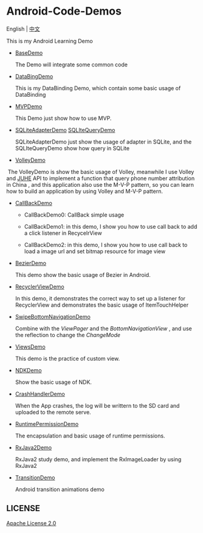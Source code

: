 # Android-Code-Demos

English | [中文](https://github.com/InnoFang/Android-Code-Demos/blob/master/README_zh.md)

This is my Android Learning Demo

+ [BaseDemo](https://github.com/InnoFang/Android-Code-Demos/tree/master/BaseDemo)

  The Demo will integrate some common code

+ [DataBingDemo](https://github.com/InnoFang/Android-Code-Demos/tree/master/DataBingDemo)

  This is my DataBinding Demo, which contain some basic usage of DataBinding

+ [MVPDemo](https://github.com/InnoFang/Android-Code-Demos/tree/master/MVPDemo)

  This Demo just show how to use MVP.

+ [SQLiteAdapterDemo](https://github.com/InnoFang/Android-Code-Demos/tree/master/SQLiteAdapterDemo)   [SQLIteQueryDemo](https://github.com/InnoFang/Android-Code-Demos/tree/master/SQLIteQueryDemo)

  SQLiteAdapterDemo just show the usage of adapter in SQLite, and the SQLIteQueryDemo show how query in SQLite

+ [VolleyDemo](https://github.com/InnoFang/Android-Code-Demos/tree/master/VolleyDemo)

  The VolleyDemo is show the basic usage of Volley, meanwhile I use Volley and [JUHE](https://www.juhe.cn/) API to implement a function that query phone number attribution in China , and this application also use the M-V-P pattern, so you can learn how to build an application by using Volley and M-V-P pattern.

+ [CallBackDemo](https://github.com/InnoFang/Android-Code-Demos/tree/master/CallBackDemo)  

     - CallBackDemo0: CallBack simple usage


     - CallBackDemo1: in this demo, I show you how to use call back to add a click listener in RecycelrView    

     - CallBackDemo2: in this demo, I show you how to use call back to load a image url and set bitmap resource for image view

+ [BezierDemo](https://github.com/InnoFang/Android-Code-Demos/tree/master/BezierDemo)

  This demo show the basic usage of Bezier in Android.

+ [RecyclerViewDemo](https://github.com/InnoFang/Android-Code-Demos/tree/master/RecyclerViewDemo)

  In this demo, it demonstrates the correct way to set up a listener for RecyclerView and demonstrates the basic usage of ItemTouchHelper

+ [SwipeBottomNavigationDemo](https://github.com/InnoFang/Android-Code-Demos/tree/master/SwipeBottomNavigationDemo)

  Combine with the _ViewPager_  and the _BottomNavigationView_ , and use the reflection to change the _ChangeMode_
     
+ [ViewsDemo](https://github.com/InnoFang/Android-Code-Demos/tree/master/ViewsDemo)

  This demo is the practice of custom view.
  
+ [NDKDemo](https://github.com/InnoFang/Android-Code-Demos/tree/master/NDKDemo)

  Show the basic usage of NDK.
   
+ [CrashHandlerDemo](https://github.com/InnoFang/Android-Code-Demos/tree/master/CrashHandlerDemo)
  
  When the App crashes, the log will be writtern to the SD card and uploaded to the remote serve.  

+ [RuntimePermissionDemo](https://github.com/InnoFang/Android-Code-Demos/tree/master/RuntimePermissionDemo)

  The encapsulation and basic usage of runtime permissions.

+ [RxJava2Demo](https://github.com/InnoFang/Android-Code-Demos/tree/master/RxJava2Demo)

  RxJava2 study demo, and implement the RxImageLoader by using RxJava2

+ [TransitionDemo](https://github.com/InnoFang/Android-Code-Demos/tree/master/TransitionDemo)

  Android transition animations demo

## LICENSE

 [Apache License 2.0](https://github.com/InnoFang/Android-Code-Demos/blob/master/LICENSE)
